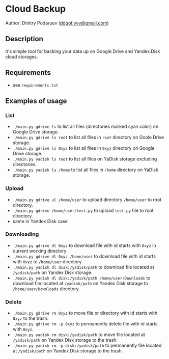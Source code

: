 # Cloud Backup

Author: Dmitry Podaruev (ddqof.vvv@gmail.com)

## Description

It's simple tool for backing your data up on Google Drive and Yandex.Disk cloud storages.

## Requirements

* see `requirements.txt`

## Examples of usage

### List
* `./main.py gdrive ls` to list all files (directories marked cyan color) on Google Drive storage.
* `./main.py gdrive ls root` to list all files in `root` directory on Goole Drive storage.
* `./main.py gdrive ls 0xyz` to list all files in `0xyz` directory on Google Drive storage.
* `./main.py yadisk ls root` to list all files on YaDisk storage excluding directories.
* `./main.py yadisk ls /home` to list all files in `/home` directory on YaDisk storage.


### Upload
* `./main.py gdrive ul /home/user` to upload directory `/home/user` to root directory.
* `./main.py gdrive /home/user/test.py` to upload `test.py` file to root directory.
* same in Yandex Disk case

### Downloading
* `./main.py gdrive dl 0xyz` to download file with id starts with `0xyz` in current working directory
* `./main.py gdrive dl 0xyz /home/user` to download file with id starts with `0xyz` to `/home/user` directory
* `./main.py yadisk dl disk:/yadisk/path` to download file located at `/yadisk/path` on Yandex Disk storage.
* `./main.py yadisk dl disk:/yadisk/path /home/user/Downloads` to download file located at
 `/yadisk/path` on Yandex Disk storage to `/home/user/Downloads` directory.


### Delete
* `./main.py gdrive rm 0xyz` to move file or directory with id starts with `0xyz` to the trash.
* `./main.py gdrive rm -p 0xyz` to permanently delete file with id starts with `0xyz`. 
* `./main.py yadisk rm disk:/yadisk/path` to move file located at `/yadisk/path` on Yandex Disk storage to the trash.
* `./main.py yadisk rm -p disk:/yadisk/path` to permanently file located at `/yadisk/path` on Yandex Disk storage to the trash.
